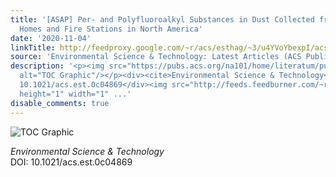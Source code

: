 ```yaml
---
title: '[ASAP] Per- and Polyfluoroalkyl Substances in Dust Collected from Residential
  Homes and Fire Stations in North America'
date: '2020-11-04'
linkTitle: http://feedproxy.google.com/~r/acs/esthag/~3/u4YVoYbexpI/acs.est.0c04869
source: 'Environmental Science & Technology: Latest Articles (ACS Publications)'
description: '<p><img src="https://pubs.acs.org/na101/home/literatum/publisher/achs/journals/content/esthag/0/esthag.ahead-of-print/acs.est.0c04869/20201104/images/medium/es0c04869_0008.gif"
  alt="TOC Graphic"/></p><div><cite>Environmental Science & Technology</cite></div><div>DOI:
  10.1021/acs.est.0c04869</div><img src="http://feeds.feedburner.com/~r/acs/esthag/~4/u4YVoYbexpI"
  height="1" width="1" ...'
disable_comments: true
---
```

<p><img src="https://pubs.acs.org/na101/home/literatum/publisher/achs/journals/content/esthag/0/esthag.ahead-of-print/acs.est.0c04869/20201104/images/medium/es0c04869_0008.gif" alt="TOC Graphic"/></p><div><cite>Environmental Science & Technology</cite></div><div>DOI: 10.1021/acs.est.0c04869</div><img src="http://feeds.feedburner.com/~r/acs/esthag/~4/u4YVoYbexpI" height="1" width="1" ...
